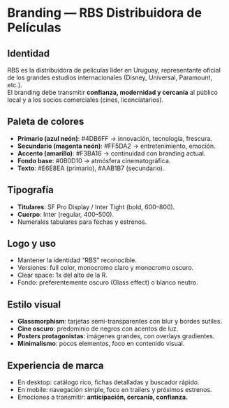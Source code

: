 # Branding — RBS Distribuidora de Películas

## Identidad
RBS es la distribuidora de películas líder en Uruguay, representante oficial de los grandes estudios internacionales (Disney, Universal, Paramount, etc.).  
El branding debe transmitir **confianza, modernidad y cercanía** al público local y a los socios comerciales (cines, licenciatarios).

## Paleta de colores
- **Primario (azul neón)**: #4DB6FF → innovación, tecnología, frescura.
- **Secundario (magenta neón)**: #FF5DA2 → entretenimiento, emoción.
- **Accento (amarillo)**: #F3BA16 → continuidad con branding actual.
- **Fondo base**: #0B0D10 → atmósfera cinematográfica.
- **Texto**: #E6E8EA (primario), #AAB1B7 (secundario).

## Tipografía
- **Titulares**: SF Pro Display / Inter Tight (bold, 600–800).
- **Cuerpo**: Inter (regular, 400–500).
- Numerales tabulares para fechas y estrenos.

## Logo y uso
- Mantener la identidad “RBS” reconocible.
- Versiones: full color, monocromo claro y monocromo oscuro.
- Clear space: 1x del alto de la R.
- Fondo: preferentemente oscuro (Glass effect) o blanco neutro.

## Estilo visual
- **Glassmorphism**: tarjetas semi-transparentes con blur y bordes sutiles.
- **Cine oscuro**: predominio de negros con acentos de luz.
- **Posters protagonistas**: imágenes grandes, con overlays gradientes.
- **Minimalismo**: pocos elementos, foco en contenido visual.

## Experiencia de marca
- En desktop: catálogo rico, fichas detalladas y buscador rápido.
- En mobile: navegación simple, foco en trailers y próximos estrenos.
- Emociones a transmitir: **anticipación, cercanía, confianza.**
